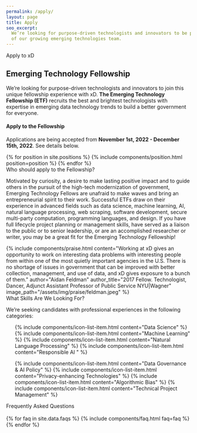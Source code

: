 ```yaml
---
permalink: /apply/
layout: page
title: Apply
seo_excerpt:
  We’re looking for purpose-driven technologists and innovators to be part
  of our growing emerging technologies team.
---
```


<section class="apply-overview">
    <div class="grid-container">
        <div class="section-breadcrumb">Apply to xD</div>
        <h1>Emerging Technology Fellowship</h1>
        <p>
          We’re looking for purpose-driven technologists and innovators to join 
          this unique fellowship experience with xD. <strong>The Emerging 
          Technology Fellowship (ETF)</strong> recruits the best and brightest 
          technologists with expertise in emerging data technology trends to 
          build a better government for everyone.
        </p>
        <div class="usa-alert usa-alert--info">
            <div class="usa-alert__body">
                <h4 class="usa-alert__heading">Apply to the Fellowship</h4>
                <p class="usa-alert__text">
                    Applications are being accepted from <strong>November 1st, 
                    2022 - December 15th, 2022</strong>. See details below.
                </p>
            </div>
        </div>
        {% for position in site.positions %} 
            {% include components/position.html position=position %}
        {% endfor %}
        <!--<div class="grid-row">
            <div class="grid-col-12">
                <h3>Our Next Cohort</h3>
                <p>
                    <strong>
                        Applications for the Spring 2022 Cohort of the ETF are
                        now closed.
                    </strong>
                    Future openings will be listed on this page when we have
                    more information to share.
                </p>
            </div>
        </div>-->
    </div>
</section>

<section class="apply-overview">
  <div class="grid-container">
    <div class="grid-row">
      <div class="section-breadcrumb">Who should apply to the Fellowship?</div>
    </div>
    <div class="grid-row">
      <p>
        Motivated by curiosity, a desire to make lasting positive impact and to 
        guide others in the pursuit of the high-tech modernization of 
        government, Emerging Technology Fellows are unafraid to make waves and 
        bring an entrepreneurial spirit to their work. Successful ETFs draw on 
        their experience in advanced fields such as data science, machine 
        learning, AI, natural language processing, web scraping, software 
        development, secure multi-party computation, programming languages, and 
        design. If you have full lifecycle project planning or management 
        skills, have served as a liaison to the public or to senior leadership, 
        or are an accomplished researcher or writer, you may be a great fit for 
        the Emerging Technology Fellowship!
      </p>
    </div>
    {% 
      include components/praise.html 
      content="Working at xD gives an opportunity to work on interesting data problems with interesting people from within one of the most quietly important agencies in the U.S. There is no shortage of issues in government that can be improved with better collection, management, and use of data, and xD gives exposure to a bunch of them." 
      author="Aidan Feldman" 
      author_title="2017 Fellow. Technologist, Dancer, Adjunct Assistant Professor of Public Service NYU|Wagner" 
      image_path="/assets/img/praise/feldman.jpeg" 
    %}
    <div class="grid-row">
      <div class="section-breadcrumb">What Skills Are We Looking For?</div>
    </div>
    <div class="grid-row">
      <p>
        We’re seeking candidates with professional experiences in the following
        categories:
      </p>
    </div>
    <div class="grid-row grid-gap">
      <div class="tablet:grid-col">
        <ul class="usa-icon-list usa-icon-list--primary">
          {% include components/icon-list-item.html content="Data Science" %}
          {% include components/icon-list-item.html content="Machine Learning" %}
          {% include components/icon-list-item.html content="Natural Language Processing" %}
          {% include components/icon-list-item.html content="Responsible AI " %}
        </ul>
      </div>
      <div class="tablet:grid-col">
        <ul class="usa-icon-list usa-icon-list--primary">
          {% include components/icon-list-item.html content="Data Governance & AI Policy" %}
          {% include components/icon-list-item.html content="Privacy-enhancing Technologies" %}
          {% include components/icon-list-item.html content="Algorithmic Bias" %}
          {% include components/icon-list-item.html content="Technical Project Management" %}
        </ul>
      </div>
    </div>
  </div>
</section>

<section class="apply-overview apply-faq">
    <div class="grid-container">
        <div class="section-breadcrumb">Frequently Asked Questions</div>
        <div class="grid-row">
            <div class="grid-col-12">
                <br/>
                {% for faq in site.data.faqs %}
                    {% include components/faq.html faq=faq %}
                {% endfor %}
            </div>
        </div>
    </div>
</section>
